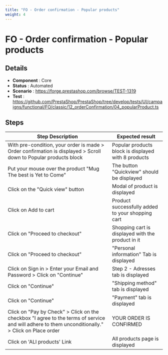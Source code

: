 ```yaml
---
title: "FO - Order confirmation - Popular products"
weight: 4
---
```


# FO - Order confirmation - Popular products
## Details
* **Component** : Core
* **Status** : Automated
* **Scenario** : https://forge.prestashop.com/browse/TEST-1319
* **Test** : https://github.com/PrestaShop/PrestaShop/tree/develop/tests/UI/campaigns/functional/FO/classic/12_orderConfirmation/04_popularProduct.ts

## Steps
| Step Description | Expected result |
| ----- | ----- |
| With pre-condition, your order is made > Order confirmation is displayed > Scroll down to Popular products block | Popular products block is displayed with 8 products |
| Put your mouse over the product "Mug The best is Yet to Come" | The button "Quickview" should be displayed |
| Click on the "Quick view" button | Modal of product is displayed |
| Click on Add to cart | Product successfully added to your shopping cart |
| Click on "Proceed to checkout" | Shopping cart is displayed with the product in it |
| Click on "Proceed to checkout" | "Personal information" Tab is displayed |
| Click on Sign in > Enter your Email and Password > Click on "Continue" | Step 2 - Adresses tab is displayed |
| Click on "Continue" | "Shipping method" tab is displayed |
| Click on "Continue" | "Payment" tab is displayed |
| Click on "Pay by Check" > Click on the checkbox "I agree to the terms of service and will adhere to them unconditionally." > Click on Place order | YOUR ORDER IS CONFIRMED |
| Click on 'ALl products' Link | All products page is displayed |
